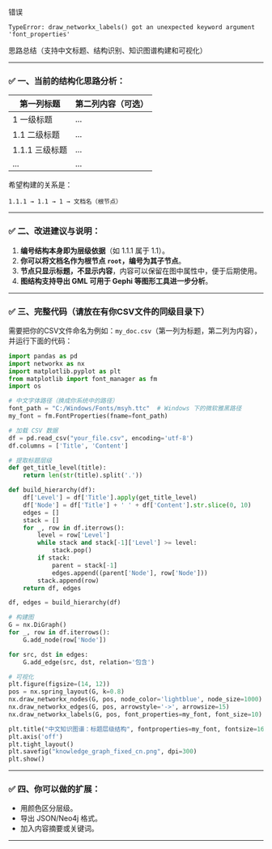 错误
```
TypeError: draw_networkx_labels() got an unexpected keyword argument 'font_properties'
```
思路总结（支持中文标题、结构识别、知识图谱构建和可视化）

---

### ✅ 一、当前的结构化思路分析：

| 第一列标题      | 第二列内容（可选） |
| ---------- | --------- |
| 1 一级标题     | ...       |
| 1.1 二级标题   | ...       |
| 1.1.1 三级标题 | ...       |
| ...        | ...       |

希望构建的关系是：

```
1.1.1 → 1.1 → 1 → 文档名（根节点）
```

---

### ✅ 二、改进建议与说明：

1. **编号结构本身即为层级依据**（如 1.1.1 属于 1.1）。
2. **你可以将文档名作为根节点 `root`，编号为其子节点**。
3. **节点只显示标题，不显示内容**，内容可以保留在图中属性中，便于后期使用。
4. **图结构支持导出 GML 可用于 Gephi 等图形工具进一步分析**。

---

### ✅ 三、完整代码（请放在有你CSV文件的同级目录下）

需要把你的CSV文件命名为例如：`my_doc.csv`（第一列为标题，第二列为内容），并运行下面的代码：

```python
import pandas as pd
import networkx as nx
import matplotlib.pyplot as plt
from matplotlib import font_manager as fm
import os

# 中文字体路径（换成你系统中的路径）
font_path = "C:/Windows/Fonts/msyh.ttc"  # Windows 下的微软雅黑路径
my_font = fm.FontProperties(fname=font_path)

# 加载 CSV 数据
df = pd.read_csv("your_file.csv", encoding='utf-8')
df.columns = ['Title', 'Content']

# 提取标题层级
def get_title_level(title):
    return len(str(title).split('.'))

def build_hierarchy(df):
    df['Level'] = df['Title'].apply(get_title_level)
    df['Node'] = df['Title'] + ' ' + df['Content'].str.slice(0, 10)
    edges = []
    stack = []
    for _, row in df.iterrows():
        level = row['Level']
        while stack and stack[-1]['Level'] >= level:
            stack.pop()
        if stack:
            parent = stack[-1]
            edges.append((parent['Node'], row['Node']))
        stack.append(row)
    return df, edges

df, edges = build_hierarchy(df)

# 构建图
G = nx.DiGraph()
for _, row in df.iterrows():
    G.add_node(row['Node'])

for src, dst in edges:
    G.add_edge(src, dst, relation='包含')

# 可视化
plt.figure(figsize=(14, 12))
pos = nx.spring_layout(G, k=0.8)
nx.draw_networkx_nodes(G, pos, node_color='lightblue', node_size=1000)
nx.draw_networkx_edges(G, pos, arrowstyle='->', arrowsize=15)
nx.draw_networkx_labels(G, pos, font_properties=my_font, font_size=10)

plt.title("中文知识图谱：标题层级结构", fontproperties=my_font, fontsize=16)
plt.axis('off')
plt.tight_layout()
plt.savefig("knowledge_graph_fixed_cn.png", dpi=300)
plt.show()

```

---

### ✅ 四、你可以做的扩展：

* 用颜色区分层级。
* 导出 JSON/Neo4j 格式。
* 加入内容摘要或关键词。

---
